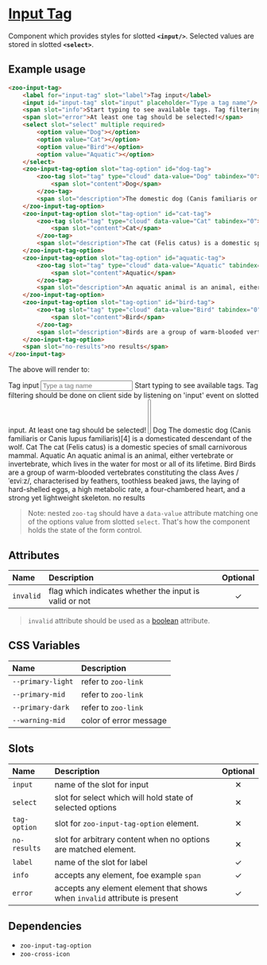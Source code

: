 # [Input Tag](#input-tag)

Component which provides styles for slotted **`<input/>`**. Selected values are stored in slotted **`<select>`**.

## Example usage

```HTML
<zoo-input-tag>
	<label for="input-tag" slot="label">Tag input</label>
	<input id="input-tag" slot="input" placeholder="Type a tag name"/>
	<span slot="info">Start typing to see available tags. Tag filtering should be done on client side by listening on 'input' event on slotted input.</span>
	<span slot="error">At least one tag should be selected!</span>
	<select slot="select" multiple required>
		<option value="Dog"></option>
		<option value="Cat"></option>
		<option value="Bird"></option>
		<option value="Aquatic"></option>
	</select>
	<zoo-input-tag-option slot="tag-option" id="dog-tag">
		<zoo-tag slot="tag" type="cloud" data-value="Dog" tabindex="0">
			<span slot="content">Dog</span>
		</zoo-tag>
		<span slot="description">The domestic dog (Canis familiaris or Canis lupus familiaris)[4] is a domesticated descendant of the wolf.</span>
	</zoo-input-tag-option>
	<zoo-input-tag-option slot="tag-option" id="cat-tag">
		<zoo-tag slot="tag" type="cloud" data-value="Cat" tabindex="0">
			<span slot="content">Cat</span>
		</zoo-tag>
		<span slot="description">The cat (Felis catus) is a domestic species of small carnivorous mammal.</span>
	</zoo-input-tag-option>
	<zoo-input-tag-option slot="tag-option" id="aquatic-tag">
		<zoo-tag slot="tag" type="cloud" data-value="Aquatic" tabindex="0">
			<span slot="content">Aquatic</span>
		</zoo-tag>
		<span slot="description">An aquatic animal is an animal, either vertebrate or invertebrate, which lives in the water for most or all of its lifetime.</span>
	</zoo-input-tag-option>
	<zoo-input-tag-option slot="tag-option" id="bird-tag">
		<zoo-tag slot="tag" type="cloud" data-value="Bird" tabindex="0">
			<span slot="content">Bird</span>
		</zoo-tag>
		<span slot="description">Birds are a group of warm-blooded vertebrates constituting the class Aves /ˈeɪviːz/, characterised by feathers, toothless beaked jaws, the laying of hard-shelled eggs, a high metabolic rate, a four-chambered heart, and a strong yet lightweight skeleton.</span>
	</zoo-input-tag-option>
	<span slot="no-results">no results</span>
</zoo-input-tag>
```

The above will render to:

<zoo-input-tag>
	<label for="input-tag" slot="label">Tag input</label>
	<input id="input-tag" slot="input" placeholder="Type a tag name"/>
	<span slot="info">Start typing to see available tags. Tag filtering should be done on client side by listening on 'input' event on slotted input.</span>
	<span slot="error">At least one tag should be selected!</span>
	<select slot="select" multiple required>
		<option value="Dog"></option>
		<option value="Cat"></option>
		<option value="Bird"></option>
		<option value="Aquatic"></option>
	</select>
	<zoo-input-tag-option slot="tag-option" id="dog-tag">
		<zoo-tag slot="tag" type="cloud" data-value="Dog" tabindex="0">
			<span slot="content">Dog</span>
		</zoo-tag>
		<span slot="description">The domestic dog (Canis familiaris or Canis lupus familiaris)[4] is a domesticated descendant of the wolf.</span>
	</zoo-input-tag-option>
	<zoo-input-tag-option slot="tag-option" id="cat-tag">
		<zoo-tag slot="tag" type="cloud" data-value="Cat" tabindex="0">
			<span slot="content">Cat</span>
		</zoo-tag>
		<span slot="description">The cat (Felis catus) is a domestic species of small carnivorous mammal.</span>
	</zoo-input-tag-option>
	<zoo-input-tag-option slot="tag-option" id="aquatic-tag">
		<zoo-tag slot="tag" type="cloud" data-value="Aquatic" tabindex="0">
			<span slot="content">Aquatic</span>
		</zoo-tag>
		<span slot="description">An aquatic animal is an animal, either vertebrate or invertebrate, which lives in the water for most or all of its lifetime.</span>
	</zoo-input-tag-option>
	<zoo-input-tag-option slot="tag-option" id="bird-tag">
		<zoo-tag slot="tag" type="cloud" data-value="Bird" tabindex="0">
			<span slot="content">Bird</span>
		</zoo-tag>
		<span slot="description">Birds are a group of warm-blooded vertebrates constituting the class Aves /ˈeɪviːz/, characterised by feathers, toothless beaked jaws, the laying of hard-shelled eggs, a high metabolic rate, a four-chambered heart, and a strong yet lightweight skeleton.</span>
	</zoo-input-tag-option>
	<span slot="no-results">no results</span>
</zoo-input-tag>

> Note: nested `zoo-tag` should have a `data-value` attribute matching one of the options value from slotted `select`.
> That's how the component holds the state of the form control.

## Attributes

| **Name**  | **Description**                                        | **Optional** |
| :-------- | :----------------------------------------------------- | :----------: |
| `invalid` | flag which indicates whether the input is valid or not |   &#10003;   |

> `invalid` attribute should be used as a [boolean](https://developer.mozilla.org/en-US/docs/Web/HTML/Attributes#Boolean_Attributes) attribute.

## CSS Variables

| **Name**          | **Description**        |
| :---------------- | :--------------------- |
| `--primary-light` | refer to `zoo-link`    |
| `--primary-mid`   | refer to `zoo-link`    |
| `--primary-dark`  | refer to `zoo-link`    |
| `--warning-mid`   | color of error message |

## Slots

| **Name**     | **Description**                                                            | **Optional** |
| :----------- | :------------------------------------------------------------------------- | :----------: |
| `input`      | name of the slot for input                                                 |   &#10005;   |
| `select`     | slot for select which will hold state of selected options                  |   &#10005;   |
| `tag-option` | slot for `zoo-input-tag-option` element.                                   |   &#10005;   |
| `no-results` | slot for arbitrary content when no options are matched element.            |   &#10005;   |
| `label`      | name of the slot for label                                                 |   &#10003;   |
| `info`       | accepts any element, foe example `span`                                    |   &#10003;   |
| `error`      | accepts any element element that shows when `invalid` attribute is present |   &#10003;   |

## Dependencies

- `zoo-input-tag-option`
- `zoo-cross-icon`
